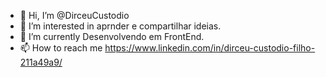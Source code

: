 - 👋 Hi, I’m @DirceuCustodio
- 👀 I’m interested in  aprnder e compartilhar ideias.
- 🌱 I’m currently  Desenvolvendo em FrontEnd.
- 📫 How to reach me  https://www.linkedin.com/in/dirceu-custodio-filho-211a49a9/
<!---
DirceuCustodio/DirceuCustodio is a ✨ special ✨ repository because its `README.md` (this file) appears on your GitHub profile.
You can click the Preview link to take a look at your changes.
--->
